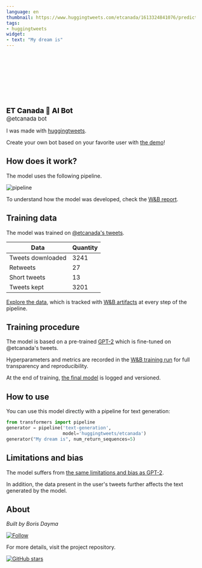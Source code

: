 ```yaml
---
language: en
thumbnail: https://www.huggingtweets.com/etcanada/1613324841076/predictions.png
tags:
- huggingtweets
widget:
- text: "My dream is"
---
```


<div>
<div style="width: 132px; height:132px; border-radius: 50%; background-size: cover; background-image: url('https://pbs.twimg.com/profile_images/1159160036125564930/33nAmouA_400x400.jpg')">
</div>
<div style="margin-top: 8px; font-size: 19px; font-weight: 800">ET Canada 🤖 AI Bot </div>
<div style="font-size: 15px">@etcanada bot</div>
</div>

I was made with [huggingtweets](https://github.com/borisdayma/huggingtweets).

Create your own bot based on your favorite user with [the demo](https://colab.research.google.com/github/borisdayma/huggingtweets/blob/master/huggingtweets-demo.ipynb)!

## How does it work?

The model uses the following pipeline.

![pipeline](https://github.com/borisdayma/huggingtweets/blob/master/img/pipeline.png?raw=true)

To understand how the model was developed, check the [W&B report](https://app.wandb.ai/wandb/huggingtweets/reports/HuggingTweets-Train-a-model-to-generate-tweets--VmlldzoxMTY5MjI).

## Training data

The model was trained on [@etcanada's tweets](https://twitter.com/etcanada).

| Data | Quantity |
| --- | --- |
| Tweets downloaded | 3241 |
| Retweets | 27 |
| Short tweets | 13 |
| Tweets kept | 3201 |

[Explore the data](https://wandb.ai/wandb/huggingtweets/runs/1mkfurkr/artifacts), which is tracked with [W&B artifacts](https://docs.wandb.com/artifacts) at every step of the pipeline.

## Training procedure

The model is based on a pre-trained [GPT-2](https://huggingface.co/gpt2) which is fine-tuned on @etcanada's tweets.

Hyperparameters and metrics are recorded in the [W&B training run](https://wandb.ai/wandb/huggingtweets/runs/37a3w2d0) for full transparency and reproducibility.

At the end of training, [the final model](https://wandb.ai/wandb/huggingtweets/runs/37a3w2d0/artifacts) is logged and versioned.

## How to use

You can use this model directly with a pipeline for text generation:

```python
from transformers import pipeline
generator = pipeline('text-generation',
                     model='huggingtweets/etcanada')
generator("My dream is", num_return_sequences=5)
```

## Limitations and bias

The model suffers from [the same limitations and bias as GPT-2](https://huggingface.co/gpt2#limitations-and-bias).

In addition, the data present in the user's tweets further affects the text generated by the model.

## About

*Built by Boris Dayma*

[![Follow](https://img.shields.io/twitter/follow/borisdayma?style=social)](https://twitter.com/intent/follow?screen_name=borisdayma)

For more details, visit the project repository.

[![GitHub stars](https://img.shields.io/github/stars/borisdayma/huggingtweets?style=social)](https://github.com/borisdayma/huggingtweets)
